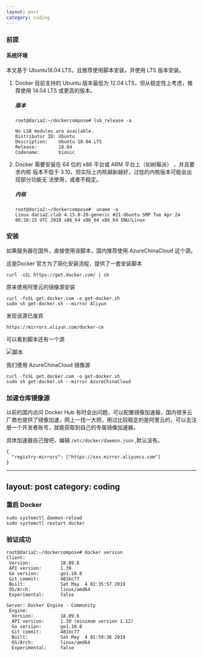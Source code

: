 ```yaml
---
layout: post
category: coding
---
```


### 前提

#### 系统环境

本文基于 Ubuntu18.04 LTS，且推荐使用脚本安装，并使用 LTS 版本安装。

1. Docker 目前支持的 Ubuntu 版本最低为 12.04 LTS，但从稳定性上考虑，推荐使用 14.04 LTS 或更高的版本。

   ##### 版本

   ```shell
   root@daria2:~/dockercompose# lsb_release -a
   
   No LSB modules are available.
   Distributor ID: Ubuntu
   Description:    Ubuntu 18.04 LTS
   Release:        18.04
   Codename:       bionic
   ```

1. Docker 需要安装在 64 位的 x86 平台或 ARM 平台上（如树莓派） ，并且要求内核 版本不低于 3.10。但实际上内核越新越好，过低的内核版本可能会出现部分功能无 法使用，或者不稳定。

   ##### 内核

   ```shell
   root@daria2:~/dockercompose#  uname -a
   Linux daria2.club 4.15.0-20-generic #21-Ubuntu SMP Tue Apr 24 06:16:15 UTC 2018 x86_64 x86_64 x86_64 GNU/Linux
   ```

### 安装

如果服务器在国外，直接使用该脚本，国内推荐使用 AzureChinaCloud 这个源。

这是Docker 官方为了简化安装流程，提供了一套安装脚本

```shell
curl -sSL https://get.docker.com/ | sh
```

原来使用阿里云的镜像源安装

```shell
curl -fsSL get.docker.com -o get-docker.sh
sudo sh get-docker.sh --mirror Aliyun
```

发现该源已废弃

```shell
https://mirrors.aliyun.com/docker-ce
```

可以看到脚本还有一个源

![脚本](https://i.loli.net/2019/07/10/5d258b976bdd269671.png)


我们使用 AzureChinaCloud 镜像源

```shell
curl -fsSL get.docker.com -o get-docker.sh
sudo sh get-docker.sh --mirror AzureChinaCloud
```


### 加速仓库镜像源

以前的国内访问 Docker Hub 有时会出问题，可以配置镜像加速器，国内很多云厂商也提供了镜像加速，网上一找一大把，用过比较稳定的是阿里云的，可以去注册一个开发者账号，就能获取到自己的专属镜像加速器。

具体加速器自己搜吧，编辑 `/etc/docker/daemon.json` ,默认没有。

```shell
{
  "registry-mirrors": ["https://xxx.mirror.aliyuncs.com"]
}
```


---
layout: post
category: coding
---


### 重启 Docker 

```shell
sudo systemctl daemon-reload
sudo systemctl restart docker
```




### 验证成功

```shell
root@daria2:~/dockercompose# docker version
Client:
 Version:           18.09.6
 API version:       1.39
 Go version:        go1.10.8
 Git commit:        481bc77
 Built:             Sat May  4 02:35:57 2019
 OS/Arch:           linux/amd64
 Experimental:      false

Server: Docker Engine - Community
 Engine:
  Version:          18.09.6
  API version:      1.39 (minimum version 1.12)
  Go version:       go1.10.8
  Git commit:       481bc77
  Built:            Sat May  4 01:59:36 2019
  OS/Arch:          linux/amd64
  Experimental:     false

```
